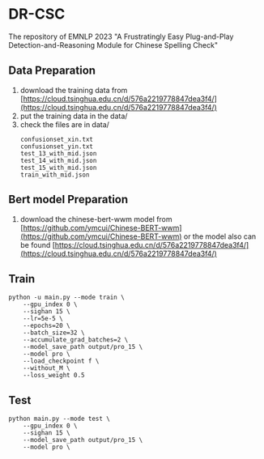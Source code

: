 # DR-CSC
The repository of EMNLP 2023 "A Frustratingly Easy Plug-and-Play Detection-and-Reasoning Module for  Chinese Spelling Check"

## Data Preparation
1. download the training data from [https://cloud.tsinghua.edu.cn/d/576a2219778847dea3f4/](https://cloud.tsinghua.edu.cn/d/576a2219778847dea3f4/)
2. put the training data in the data/
3. check the files are in data/
   ```
   confusionset_xin.txt
   confusionset_yin.txt
   test_13_with_mid.json
   test_14_with_mid.json
   test_15_with_mid.json
   train_with_mid.json
   ```

## Bert model Preparation
1. download the chinese-bert-wwm model from [https://github.com/ymcui/Chinese-BERT-wwm](https://github.com/ymcui/Chinese-BERT-wwm) or the model also can be found [https://cloud.tsinghua.edu.cn/d/576a2219778847dea3f4/](https://cloud.tsinghua.edu.cn/d/576a2219778847dea3f4/)

## Train
```
python -u main.py --mode train \
    --gpu_index 0 \
    --sighan 15 \
    --lr=5e-5 \
    --epochs=20 \
    --batch_size=32 \
    --accumulate_grad_batches=2 \
    --model_save_path output/pro_15 \
    --model pro \
    --load_checkpoint f \
    --without_M \
    --loss_weight 0.5
```

## Test
```
python main.py --mode test \
    --gpu_index 0 \
    --sighan 15 \
    --model_save_path output/pro_15 \
    --model pro \
```